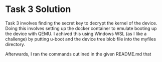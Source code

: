 # Task 3 Solution
Task 3 involves finding the secret key to decrypt the kernel of the device. Doing this involves setting up the docker container to emulate booting up the device with QEMU. I achived this using Windows WSL (as I like a challenge) by putting u-boot and the device tree blob file into the myfiles directory. 

Afterwards, I ran the commands outlined in the given README.md that 
